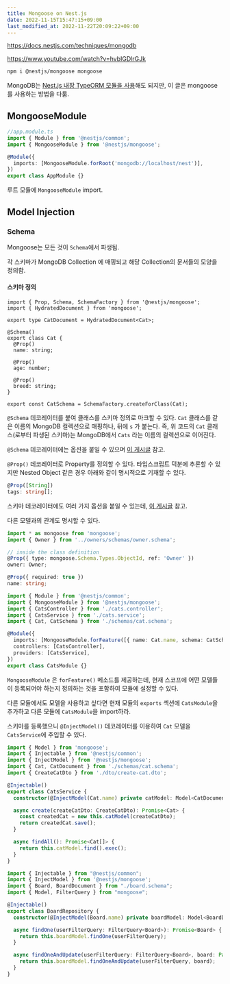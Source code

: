 ```yaml
---
title: Mongoose on Nest.js
date: 2022-11-15T15:47:15+09:00
last_modified_at: 2022-11-22T20:09:22+09:00
---
```

https://docs.nestjs.com/techniques/mongodb

https://www.youtube.com/watch?v=hvbIGDlrGJk

```bash
npm i @nestjs/mongoose mongoose
```

MongoDB는 [Nest.js 내장 TypeORM 모듈을 사용](https://docs.nestjs.com/techniques/database)해도 되지만, 이 글은 mongoose를 사용하는 방법을 다룸.

## MongooseModule

```ts
//app.module.ts
import { Module } from '@nestjs/common';
import { MongooseModule } from '@nestjs/mongoose';

@Module({
  imports: [MongooseModule.forRoot('mongodb://localhost/nest')],
})
export class AppModule {}
```

루트 모듈에 `MongooseModule` import.

## Model Injection

### Schema

Mongoose는 모든 것이 `Schema`에서 파생됨.

각 스키마가 MongoDB Collection 에 매핑되고 해당 Collection의 문서들의 모양을 정의함.

#### 스키마 정의

```
import { Prop, Schema, SchemaFactory } from '@nestjs/mongoose';
import { HydratedDocument } from 'mongoose';

export type CatDocument = HydratedDocument<Cat>;

@Schema()
export class Cat {
  @Prop()
  name: string;

  @Prop()
  age: number;

  @Prop()
  breed: string;
}

export const CatSchema = SchemaFactory.createForClass(Cat);
```

`@Schema` 데코레이터를 붙여 클래스를 스키마 정의로 마크할 수 있다. `Cat` 클래스를 같은 이름의 MongoDB 컬렉션으로 매핑하나, 뒤에 `s` 가 붙는다. 즉, 위 코드의 `Cat` 클래스(로부터 파생된 스키마)는 MongoDB에서 `Cats` 라는 이름의 컬렉션으로 이어진다.

`@Schema` 데코레이터에는 옵션을 붙일 수 있으며 [이 게시글](https://mongoosejs.com/docs/guide.html#options) 참고.

`@Prop()` 데코레이터로 Property를 정의할 수 있다. 타입스크립트 덕분에 추론할 수 있지만 Nested Object 같은 경우 아래와 같이 명시적으로 기재할 수 있다.

```ts
@Prop([String])
tags: string[];
```

스키마 데코레이터에도 여러 가지 옵션을 붙일 수 있는데, [이 게시글](https://mongoosejs.com/docs/schematypes.html#schematype-options) 참고.

다른 모델과의 관계도 명시할 수 있다.

```ts
import * as mongoose from 'mongoose';
import { Owner } from '../owners/schemas/owner.schema';

// inside the class definition
@Prop({ type: mongoose.Schema.Types.ObjectId, ref: 'Owner' })
owner: Owner;

@Prop({ required: true })
name: string;
```

```ts
import { Module } from '@nestjs/common';
import { MongooseModule } from '@nestjs/mongoose';
import { CatsController } from './cats.controller';
import { CatsService } from './cats.service';
import { Cat, CatSchema } from './schemas/cat.schema';

@Module({
  imports: [MongooseModule.forFeature([{ name: Cat.name, schema: CatSchema }])],
  controllers: [CatsController],
  providers: [CatsService],
})
export class CatsModule {}
```

`MongooseModule` 은 `forFeature()` 메소드를 제공하는데, 현재 스코프에 어떤 모델들이 등록되어야 하는지 정의하는 것을 포함하여 모듈에 설정할 수 있다.

다른 모듈에서도 모델을 사용하고 싶다면 현재 모듈의 `exports` 섹션에 `CatsModule`을 추가하고 다른 모듈에 `CatsModule`을 import하라.

스키마를 등록했으니 `@InjectModel()` 데코레이터를 이용하여 `Cat` 모델을 `CatsService`에 주입할 수 있다.

```ts
import { Model } from 'mongoose';
import { Injectable } from '@nestjs/common';
import { InjectModel } from '@nestjs/mongoose';
import { Cat, CatDocument } from './schemas/cat.schema';
import { CreateCatDto } from './dto/create-cat.dto';

@Injectable()
export class CatsService {
  constructor(@InjectModel(Cat.name) private catModel: Model<CatDocument>) {}

  async create(createCatDto: CreateCatDto): Promise<Cat> {
    const createdCat = new this.catModel(createCatDto);
    return createdCat.save();
  }

  async findAll(): Promise<Cat[]> {
    return this.catModel.find().exec();
  }
}

```

```ts
import { Injectable } from "@nestjs/common";
import { InjectModel } from '@nestjs/mongoose';
import { Board, BoardDocument } from "./board.schema";
import { Model, FilterQuery } from "mongoose";

@Injectable()
export class BoardRepository {
  constructor(@InjectModel(Board.name) private boardModel: Model<BoardDocument>) {}

  async findOne(userFilterQuery: FilterQuery<Board>): Promise<Board> {
    return this.boardModel.findOne(userFilterQuery);
  }

  async findOneAndUpdate(userFilterQuery: FilterQuery<Board>, board: Partial<Board>): Promise<Board> {
    return this.boardModel.findOneAndUpdate(userFilterQuery, board);
  }
}
```